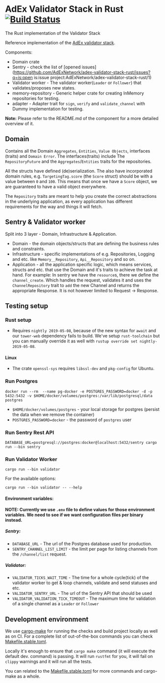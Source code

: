 # AdEx Validator Stack in Rust [![Build Status](https://travis-ci.com/AdExNetwork/adex-validator-stack-rust.svg?token=TBKq9g6p9sWDrzNyX4kC&branch=master)](https://travis-ci.com/AdExNetwork/adex-validator-stack-rust)

The Rust implementation of the Validator Stack

Reference implementation of the [AdEx validator stack](https://github.com/adexnetwork/adex-protocol#validator-stack-platform).

Components:

* Domain crate
* Sentry - check the list of [opened issues](https://github.com/AdExNetwork/adex-validator-stack-rust/issues?q=is:open is:issue project:AdExNetwork/adex-validator-stack-rust/1)
* Validator worker - The validator worker(`Leader` or `Follower`) that validates/proposes new states.
* memory-repository - Generic helper crate for creating InMemory repositories for testing.
* adapter - Adapter trait for `sign`, `verify` and `validate_channel` with Dummy implementation for testing.

**Note:** Please refer to the README.md of the component for a more detailed overview of it.

## Domain
Contains all the Domain `Aggregates`, `Entities`, `Value Objects`, interfaces (traits) and `Domain Error`.
The interfaces(traits) include  The `RepositoryFuture` and the `Aggregates`/`Entities` traits for the repositories.

All the structs have defined (de)serialization. The also have incorporated domain rules, e.g.
`TargetingTag.score` (the `Score` struct) should be with a value between `0` and `100`.
This means that once we have a `Score` object, we are guaranteed to have a valid object everywhere.

The `Repository` traits are meant to help you create the correct abstractions in the underlying application,
as every application has different requirements for the way and things it will fetch.

## Sentry & Validator worker

Split into 3 layer - Domain, Infrastructure & Application.
- Domain - the domain objects/structs that are defining the business rules and constraints.
- Infrastructure - specific implementations of e.g. Repositories, Logging and etc.
like `Memory__Repository`, `Api__Repository` and so on.
- Application - all the application specific logic, which means services, structs and etc. that use the Domain and it's
traits to achieve the task at hand. For example: In sentry we have the `resource`s, there we define the
`channel_create`. Which handles the request, validates it and uses the `ChannelRepository` trait to
`add` the new Channel and returns the appropriate Response. It is not however limited to Request -> Response.

## Testing setup

### Rust setup

- Requires `nightly 2019-05-08`, because of the new syntax for `await` and our `tower-web` dependency fails to build.
We've setup `rust-toolchain` but you can manually override it as well with `rustup override set nightly-2019-05-08`.

#### Linux
- The crate `openssl-sys` requires `libssl-dev` and `pkg-config` for Ubuntu.

### Run Postgres

`docker run --rm  --name pg-docker -e POSTGRES_PASSWORD=docker -d -p 5432:5432 -v $HOME/docker/volumes/postgres:/var/lib/postgresql/data postgres`

- `$HOME/docker/volumes/postgres` - your local storage for postgres (persist the data when we remove the container)
- `POSTGRES_PASSWORD=docker` - the password of `postgres` user

### Run Sentry Rest API

`DATABASE_URL=postgresql://postgres:docker@localhost:5432/sentry cargo run --bin sentry`

### Run Validator Worker

`cargo run --bin validator`

For the available options:

`cargo run --bin validator -- --help`

#### Environment variables:

**NOTE: Currently we use `.env` file to define values for those environment variables.
We need to see if we want configuration files per binary instead.**

##### Sentry: 
- `DATABASE_URL` - The url of the Postgres database used for production.
- `SENTRY_CHANNEL_LIST_LIMIT` - the limit per page for listing channels from the `/channel/list` request.

##### Validator:
- `VALIDATOR_TICKS_WAIT_TIME` - The time for a whole cycle(tick) of the validator worker to get & loop channels,
validate and send statuses and etc.
- `VALIDATOR_SENTRY_URL` - The url of the Sentry API that should be used
- `VALIDATOR_VALIDATION_TICK_TIMEOUT` - The maximum time for validation of a single channel as a `Leader` or `Follower`

## Development environment

We use [cargo-make](https://github.com/sagiegurari/cargo-make) for running the checks and build project locally
as well as on CI. For a complete list of out-of-the-box commands you can check
[Makefile.stable.toml](https://github.com/sagiegurari/cargo-make/blob/master/src/lib/Makefile.stable.toml).

Locally it's enough to ensure that `cargo make` command (it will execute the default dev. command) is passing.
It will run `rustfmt` for you, it will fail on `clippy` warnings and it will run all the tests.

You can related to the [Makefile.stable.toml](https://github.com/sagiegurari/cargo-make/blob/master/src/lib/Makefile.stable.toml)
for more commands and cargo-make as a whole.
